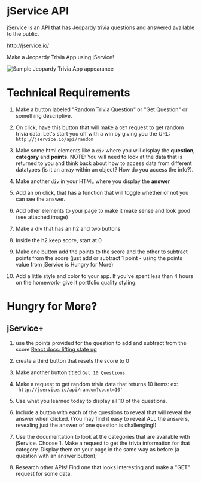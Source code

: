 # jService API

jService is an API that has Jeopardy trivia questions and answered available to the public.

http://jservice.io/

Make a Jeopardy Trivia App using jService!

![Sample Jeopardy Trivia App appearance](https://imgur.com/a5138787-8f88-45ba-bfda-663b67d2cfed)

# Technical Requirements

1. Make a button labeled "Random Trivia Question" or "Get Question" or something descriptive.

1. On click, have this button that will make a `GET` request to get random trivia data.  Let's start you off with a win by giving you the URL: `http://jservice.io/api/random`

1. Make some html elements like a  `div` where you will display the **question**, **category** and **points**. NOTE: You will need to look at the data that is returned to you and think back about how to access data from different datatypes (is it an array within an object? How do you access the info?).

1. Make another `div` in your HTML where you display the **answer**

1. Add an on click, that has a function that will toggle whether or not you can see the answer.

1. Add other elements to your page to make it make sense and look good (see attached image)

1. Make a div that has an h2 and two buttons

1. Inside the h2 keep score, start at 0

1. Make one button add the points to the score and the other to subtract points from the score (just add or subtract 1 point - using the points value from jService is Hungry for More)

1. Add a little style and color to your app. If you've spent less than 4 hours on the homework- give it portfolio quality styling.

# Hungry for More?

## jService+

1. use the points provided for the question to add and subtract from the score [React docs: lifting state up](https://reactjs.org/docs/lifting-state-up.html)

1. create a third button that resets the score to 0

1. Make another button titled `Get 10 Questions`.

1. Make a request to get random trivia data that returns 10 items:
ex: `'http://jservice.io/api/random?count=10'`

1. Use what you learned today to display all 10 of the questions.

1. Include a button with each of the questions to reveal that will reveal the answer when clicked. (You may find it easy to reveal ALL the answers, revealing just the answer of one question is challenging!)

1. Use the documentation to look at the categories that are available with jService. Choose 1. Make a request to get the trivia information for that category. Display them on your page in the same way as before (a question with an answer button);

1. Research other APIs! Find one that looks interesting and make a "GET" request for some data.

